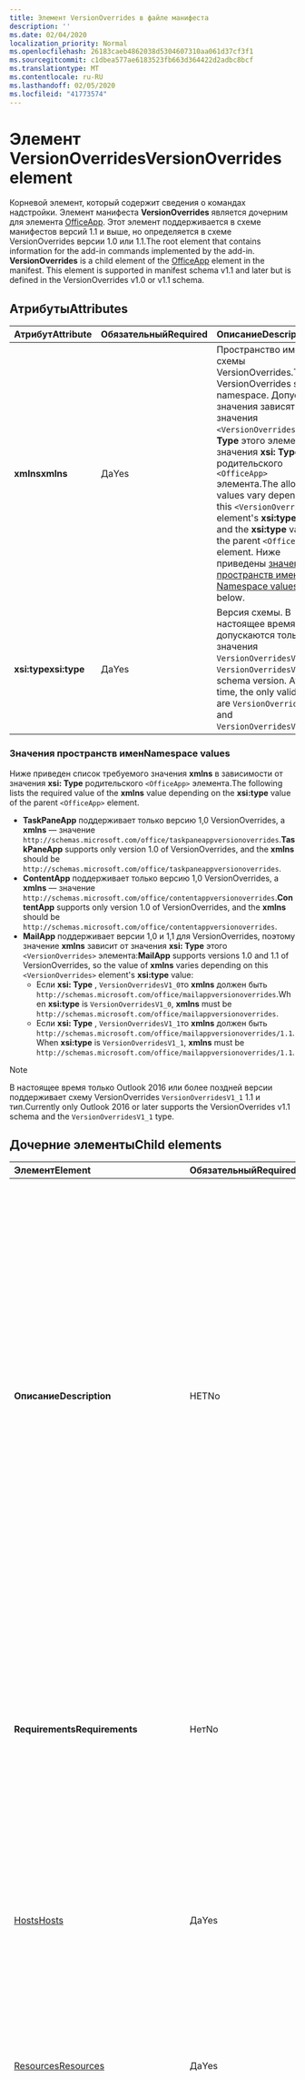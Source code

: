 ```yaml
---
title: Элемент VersionOverrides в файле манифеста
description: ''
ms.date: 02/04/2020
localization_priority: Normal
ms.openlocfilehash: 26183caeb4862038d5304607310aa061d37cf3f1
ms.sourcegitcommit: c1dbea577ae6183523fb663d364422d2adbc8bcf
ms.translationtype: MT
ms.contentlocale: ru-RU
ms.lasthandoff: 02/05/2020
ms.locfileid: "41773574"
---
```

# <a name="versionoverrides-element"></a><span data-ttu-id="fdd4a-102">Элемент VersionOverrides</span><span class="sxs-lookup"><span data-stu-id="fdd4a-102">VersionOverrides element</span></span>

<span data-ttu-id="fdd4a-p101">Корневой элемент, который содержит сведения о командах надстройки. Элемент манифеста **VersionOverrides** является дочерним для элемента [OfficeApp](./officeapp.md). Этот элемент поддерживается в схеме манифестов версий 1.1 и выше, но определяется в схеме VersionOverrides версии 1.0 или 1.1.</span><span class="sxs-lookup"><span data-stu-id="fdd4a-p101">The root element that contains information for the add-in commands implemented by the add-in. **VersionOverrides** is a child element of the [OfficeApp](./officeapp.md) element in the manifest. This element is supported in manifest schema v1.1 and later but is defined in the VersionOverrides v1.0 or v1.1 schema.</span></span>

## <a name="attributes"></a><span data-ttu-id="fdd4a-106">Атрибуты</span><span class="sxs-lookup"><span data-stu-id="fdd4a-106">Attributes</span></span>

|  <span data-ttu-id="fdd4a-107">Атрибут</span><span class="sxs-lookup"><span data-stu-id="fdd4a-107">Attribute</span></span>  |  <span data-ttu-id="fdd4a-108">Обязательный</span><span class="sxs-lookup"><span data-stu-id="fdd4a-108">Required</span></span>  |  <span data-ttu-id="fdd4a-109">Описание</span><span class="sxs-lookup"><span data-stu-id="fdd4a-109">Description</span></span>  |
|:-----|:-----|:-----|
|  <span data-ttu-id="fdd4a-110">**xmlns**</span><span class="sxs-lookup"><span data-stu-id="fdd4a-110">**xmlns**</span></span>       |  <span data-ttu-id="fdd4a-111">Да</span><span class="sxs-lookup"><span data-stu-id="fdd4a-111">Yes</span></span>  |  <span data-ttu-id="fdd4a-112">Пространство имен схемы VersionOverrides.</span><span class="sxs-lookup"><span data-stu-id="fdd4a-112">The VersionOverrides schema namespace.</span></span> <span data-ttu-id="fdd4a-113">Допустимые значения зависят от значения `<VersionOverrides>` **xsi: Type** этого элемента и значения **xsi: Type** родительского `<OfficeApp>` элемента.</span><span class="sxs-lookup"><span data-stu-id="fdd4a-113">The allowed values vary depending on  this `<VersionOverrides>` element's **xsi:type** value and the **xsi:type** value of the parent `<OfficeApp>` element.</span></span> <span data-ttu-id="fdd4a-114">Ниже приведены [значения пространств имен](#namespace-values) .</span><span class="sxs-lookup"><span data-stu-id="fdd4a-114">See [Namespace values](#namespace-values) below.</span></span>|
|  <span data-ttu-id="fdd4a-115">**xsi:type**</span><span class="sxs-lookup"><span data-stu-id="fdd4a-115">**xsi:type**</span></span>  |  <span data-ttu-id="fdd4a-116">Да</span><span class="sxs-lookup"><span data-stu-id="fdd4a-116">Yes</span></span>  | <span data-ttu-id="fdd4a-p103">Версия схемы. В настоящее время допускаются только значения `VersionOverridesV1_0` и `VersionOverridesV1_1`.</span><span class="sxs-lookup"><span data-stu-id="fdd4a-p103">The schema version. At this time, the only valid values are `VersionOverridesV1_0` and `VersionOverridesV1_1`.</span></span> |

### <a name="namespace-values"></a><span data-ttu-id="fdd4a-119">Значения пространств имен</span><span class="sxs-lookup"><span data-stu-id="fdd4a-119">Namespace values</span></span>

<span data-ttu-id="fdd4a-120">Ниже приведен список требуемого значения **xmlns** в зависимости от значения **xsi: Type** родительского `<OfficeApp>` элемента.</span><span class="sxs-lookup"><span data-stu-id="fdd4a-120">The following lists the required value of the **xmlns** value depending on the **xsi:type** value of the parent `<OfficeApp>` element.</span></span>

- <span data-ttu-id="fdd4a-121">**TaskPaneApp** поддерживает только версию 1,0 VersionOverrides, а **xmlns** — значение `http://schemas.microsoft.com/office/taskpaneappversionoverrides`.</span><span class="sxs-lookup"><span data-stu-id="fdd4a-121">**TaskPaneApp** supports only version 1.0 of VersionOverrides, and the **xmlns** should be `http://schemas.microsoft.com/office/taskpaneappversionoverrides`.</span></span>
- <span data-ttu-id="fdd4a-122">**ContentApp** поддерживает только версию 1,0 VersionOverrides, а **xmlns** — значение `http://schemas.microsoft.com/office/contentappversionoverrides`.</span><span class="sxs-lookup"><span data-stu-id="fdd4a-122">**ContentApp** supports only version 1.0 of VersionOverrides, and the **xmlns** should be `http://schemas.microsoft.com/office/contentappversionoverrides`.</span></span>
- <span data-ttu-id="fdd4a-123">**MailApp** поддерживает версии 1,0 и 1,1 для VersionOverrides, поэтому значение **xmlns** зависит от значения **xsi: Type** этого `<VersionOverrides>` элемента:</span><span class="sxs-lookup"><span data-stu-id="fdd4a-123">**MailApp** supports versions 1.0 and 1.1 of VersionOverrides, so the value of  **xmlns** varies depending on this `<VersionOverrides>` element's **xsi:type** value:</span></span>
    - <span data-ttu-id="fdd4a-124">Если **xsi: Type** , `VersionOverridesV1_0`то **xmlns** должен быть `http://schemas.microsoft.com/office/mailappversionoverrides`.</span><span class="sxs-lookup"><span data-stu-id="fdd4a-124">When **xsi:type** is `VersionOverridesV1_0`, **xmlns** must be `http://schemas.microsoft.com/office/mailappversionoverrides`.</span></span>
    - <span data-ttu-id="fdd4a-125">Если **xsi: Type** , `VersionOverridesV1_1`то **xmlns** должен быть `http://schemas.microsoft.com/office/mailappversionoverrides/1.1`.</span><span class="sxs-lookup"><span data-stu-id="fdd4a-125">When **xsi:type** is `VersionOverridesV1_1`, **xmlns** must be `http://schemas.microsoft.com/office/mailappversionoverrides/1.1`.</span></span>

> [!NOTE]
> <span data-ttu-id="fdd4a-126">В настоящее время только Outlook 2016 или более поздней версии поддерживает схему VersionOverrides `VersionOverridesV1_1` 1.1 и тип.</span><span class="sxs-lookup"><span data-stu-id="fdd4a-126">Currently only Outlook 2016 or later supports the VersionOverrides v1.1 schema and the `VersionOverridesV1_1` type.</span></span>

## <a name="child-elements"></a><span data-ttu-id="fdd4a-127">Дочерние элементы</span><span class="sxs-lookup"><span data-stu-id="fdd4a-127">Child elements</span></span>

|  <span data-ttu-id="fdd4a-128">Элемент</span><span class="sxs-lookup"><span data-stu-id="fdd4a-128">Element</span></span> |  <span data-ttu-id="fdd4a-129">Обязательный</span><span class="sxs-lookup"><span data-stu-id="fdd4a-129">Required</span></span>  |  <span data-ttu-id="fdd4a-130">Описание</span><span class="sxs-lookup"><span data-stu-id="fdd4a-130">Description</span></span>  |
|:-----|:-----|:-----|
|  <span data-ttu-id="fdd4a-131">**Описание**</span><span class="sxs-lookup"><span data-stu-id="fdd4a-131">**Description**</span></span>    |  <span data-ttu-id="fdd4a-132">НЕТ</span><span class="sxs-lookup"><span data-stu-id="fdd4a-132">No</span></span>   |  <span data-ttu-id="fdd4a-p104">Описывает надстройку. Переопределяет элемент `Description` в любой родительской части манифеста. Текст описания содержится в дочернем элементе **LongString**, включенном в элемент [Resources](./resources.md). Для атрибута `resid` элемента **Description** задано значение атрибута `id` элемента `String`, который содержит текст.</span><span class="sxs-lookup"><span data-stu-id="fdd4a-p104">Describes the add-in. This overrides the `Description` element in any parent portion of the manifest. The text of the description is contained in a child element of the **LongString** element contained in the [Resources](./resources.md) element. The `resid` attribute of the **Description** element is set to the value of the `id` attribute of the `String` element that contains the text.</span></span>|
|  <span data-ttu-id="fdd4a-137">**Requirements**</span><span class="sxs-lookup"><span data-stu-id="fdd4a-137">**Requirements**</span></span>  |  <span data-ttu-id="fdd4a-138">Нет</span><span class="sxs-lookup"><span data-stu-id="fdd4a-138">No</span></span>   |  <span data-ttu-id="fdd4a-p105">Задает минимальные набор требований и версию библиотеки Office.js, необходимые надстройке. Переопределяет элемент `Requirements` в родительской части манифеста.</span><span class="sxs-lookup"><span data-stu-id="fdd4a-p105">Specifies the minimum requirement set and version of Office.js that the add-in requires. This overrides the  `Requirements` element in the parent portion of the manifest.</span></span>|
|  [<span data-ttu-id="fdd4a-141">Hosts</span><span class="sxs-lookup"><span data-stu-id="fdd4a-141">Hosts</span></span>](./hosts.md)                |  <span data-ttu-id="fdd4a-142">Да</span><span class="sxs-lookup"><span data-stu-id="fdd4a-142">Yes</span></span>  |  <span data-ttu-id="fdd4a-p106">Задает набор узлов Office. Дочерний элемент Hosts переопределяет элемент Hosts в родительской части манифеста.</span><span class="sxs-lookup"><span data-stu-id="fdd4a-p106">Specifies a collection of Office hosts. The child  Hosts element overrides the Hosts element in the parent portion of the manifest.</span></span>  |
|  [<span data-ttu-id="fdd4a-145">Resources</span><span class="sxs-lookup"><span data-stu-id="fdd4a-145">Resources</span></span>](./resources.md)    |  <span data-ttu-id="fdd4a-146">Да</span><span class="sxs-lookup"><span data-stu-id="fdd4a-146">Yes</span></span>  | <span data-ttu-id="fdd4a-147">Определяет коллекцию ресурсов (строк, URL-адресов и изображений), на которые ссылаются другие элементы манифеста.</span><span class="sxs-lookup"><span data-stu-id="fdd4a-147">Defines a collection of resources (strings, URLs, and images) that other manifest elements reference.</span></span>|
|  [<span data-ttu-id="fdd4a-148">EquivalentAddins</span><span class="sxs-lookup"><span data-stu-id="fdd4a-148">EquivalentAddins</span></span>](./equivalentaddins.md)    |  <span data-ttu-id="fdd4a-149">Нет</span><span class="sxs-lookup"><span data-stu-id="fdd4a-149">No</span></span>  | <span data-ttu-id="fdd4a-150">Задает встроенные надстройки (COM/XLL), эквивалентные веб-надстройке.</span><span class="sxs-lookup"><span data-stu-id="fdd4a-150">Specifies the native (COM/XLL) add-ins that are equivalent to the web add-in.</span></span> <span data-ttu-id="fdd4a-151">Веб-надстройка не активируется, если установлена эквивалентная собственная встроенная надстройка.</span><span class="sxs-lookup"><span data-stu-id="fdd4a-151">The web add-in is not activated if an equivalent native add-in is installed.</span></span>|
|  <span data-ttu-id="fdd4a-152">**VersionOverrides**</span><span class="sxs-lookup"><span data-stu-id="fdd4a-152">**VersionOverrides**</span></span>    |  <span data-ttu-id="fdd4a-153">Нет</span><span class="sxs-lookup"><span data-stu-id="fdd4a-153">No</span></span>  | <span data-ttu-id="fdd4a-p108">Определяет команды надстроек в новой версии схемы. Подробные сведения см. в разделе [Реализация нескольких версий](#implementing-multiple-versions).</span><span class="sxs-lookup"><span data-stu-id="fdd4a-p108">Defines add-in commands under a newer schema version. See [Implementing multiple versions](#implementing-multiple-versions) for details.</span></span> |
|  [<span data-ttu-id="fdd4a-156">WebApplicationInfo</span><span class="sxs-lookup"><span data-stu-id="fdd4a-156">WebApplicationInfo</span></span>](./webapplicationinfo.md)    |  <span data-ttu-id="fdd4a-157">Нет</span><span class="sxs-lookup"><span data-stu-id="fdd4a-157">No</span></span>  | <span data-ttu-id="fdd4a-158">Задает сведения о регистрации надстройки с помощью надежных поставщиков маркеров, таких как Azure Active Directory 2.0.</span><span class="sxs-lookup"><span data-stu-id="fdd4a-158">Specifies details about the add-in's registration with secure token issuers, such as Azure Active Directory V2.0.</span></span> |

### <a name="versionoverrides-example"></a><span data-ttu-id="fdd4a-159">Пример VersionOverrides</span><span class="sxs-lookup"><span data-stu-id="fdd4a-159">VersionOverrides example</span></span>

<span data-ttu-id="fdd4a-160">Ниже приведен пример типичного `<VersionOverrides>` элемента, в том числе некоторые необязательные дочерние элементы, которые обычно используются.</span><span class="sxs-lookup"><span data-stu-id="fdd4a-160">The following is an example of a typical `<VersionOverrides>` element, including some child elements that are not required but are typically used.</span></span>

```xml
<OfficeApp ... xsi:type="MailApp">
...
  <VersionOverrides xmlns="http://schemas.microsoft.com/office/mailappversionoverrides" xsi:type="VersionOverridesV1_0">
    <Description resid="residDescription" />
    <Requirements>
      <!-- add information on requirements -->
    </Requirements>
    <Hosts>
      <Host xsi:type="MailHost">
        <!-- add information on form factors -->
      </Host>
    </Hosts>
    <Resources>
      <!-- add information on resources -->
    </Resources>
  </VersionOverrides>
...
</OfficeApp>
```

## <a name="implementing-multiple-versions"></a><span data-ttu-id="fdd4a-161">Реализация нескольких версий</span><span class="sxs-lookup"><span data-stu-id="fdd4a-161">Implementing multiple versions</span></span>

<span data-ttu-id="fdd4a-p109">В манифесте может быть реализовано несколько версий элемента `VersionOverrides`, которые поддерживают различные версии схемы VersionOverrides. Это можно сделать, чтобы поддерживать новые функции в новой схеме, по-прежнему поддерживая старые клиенты.</span><span class="sxs-lookup"><span data-stu-id="fdd4a-p109">A manifest can implement multiple versions of the `VersionOverrides` element which support different versions of the VersionOverrides schema. This can be done to optionally support new features in a newer schema while still supporting older clients that do not support the new features.</span></span>

<span data-ttu-id="fdd4a-164">Чтобы реализовать несколько версий, элемент `VersionOverrides` для новой версии должен зависеть от элемента `VersionOverrides` для старой версии.</span><span class="sxs-lookup"><span data-stu-id="fdd4a-164">In order to implement multiple versions, the `VersionOverrides` element for the newer version must be a child of the `VersionOverrides` element for the older version.</span></span> <span data-ttu-id="fdd4a-165">Дочерний элемент `VersionOverrides` не наследует значения от родительского объекта.</span><span class="sxs-lookup"><span data-stu-id="fdd4a-165">The child `VersionOverrides` element doesn't inherit any values from the parent.</span></span>

<span data-ttu-id="fdd4a-166">Чтобы реализовать схему VersionOverrides версий 1.0 и 1.1, манифест должен выглядеть следующим образом:</span><span class="sxs-lookup"><span data-stu-id="fdd4a-166">To implement both the VersionOverrides v1.0 and v1.1 schema, the manifest would look similar to the following example:</span></span>

```xml
<OfficeApp ... xsi:type="MailApp">
...
  <VersionOverrides xmlns="http://schemas.microsoft.com/office/mailappversionoverrides" xsi:type="VersionOverridesV1_0">
    <Description resid="residDescription" />
    <Requirements>
      <!-- add information on requirements -->
    </Requirements>
    <Hosts>
      <Host xsi:type="MailHost">
        <!-- add information on form factors -->
      </Host>
    </Hosts>
    <Resources>
      <!-- add information on resources -->
    </Resources>

    <VersionOverrides xmlns="http://schemas.microsoft.com/office/mailappversionoverrides/1.1" xsi:type="VersionOverridesV1_1">
      <Description resid="residDescription" />
      <Requirements>
        <!-- add information on requirements -->
      </Requirements>
      <Hosts>
        <Host xsi:type="MailHost">
          <!-- add information on form factors -->
        </Host>
      </Hosts>
      <Resources>
        <!-- add information on resources -->
      </Resources>
    </VersionOverrides>  
  </VersionOverrides>
...
</OfficeApp>
```
